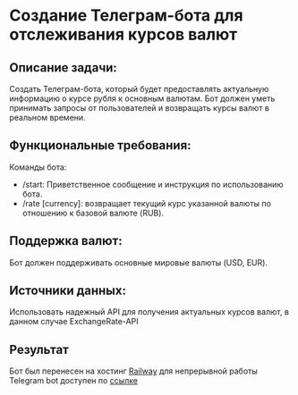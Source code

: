 # Создание Телеграм-бота для отслеживания курсов валют
## Описание задачи:
Создать Телеграм-бота, который будет предоставлять актуальную информацию о курсе рубля к основным валютам. Бот должен уметь принимать запросы от пользователей и возвращать курсы валют в реальном времени.
## Функциональные требования:
Команды бота:
- /start: Приветственное сообщение и инструкция по использованию бота.  
- /rate [currency]: возвращает текущий курс указанной валюты по отношению к базовой валюте (RUB).  
## Поддержка валют:
Бот должен поддерживать основные мировые валюты (USD, EUR).
## Источники данных:
Использовать надежный API для получения актуальных курсов валют, в данном случае ExchangeRate-API
## Результат
Бот был перенесен на хостинг [Railway](https://railway.app) для непрерывной работы
Telegram bot доступен по [ссылке](https://t.me/rowicurrencybot)

